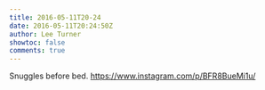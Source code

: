 ```yaml
---
title: 2016-05-11T20-24
date: 2016-05-11T20:24:50Z
author: Lee Turner
showtoc: false
comments: true
---
```


Snuggles before bed. https://www.instagram.com/p/BFR8BueMi1u/

